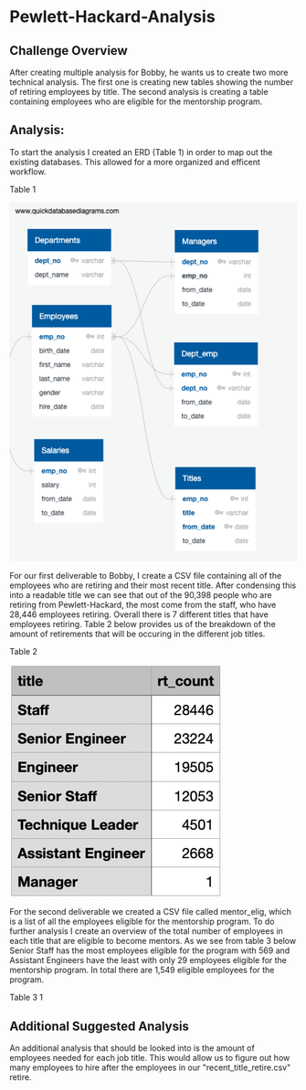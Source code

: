# Pewlett-Hackard-Analysis
## Challenge Overview
After creating multiple analysis for Bobby, he wants us to create two more technical analysis. The first one is creating new tables showing the number of retiring employees by title. The second analysis is creating a table containing employees who are eligible for the mentorship program.

## Analysis:
To start the analysis I created an ERD (Table 1) in order to map out the existing databases. This allowed for a more organized and efficent workflow.

Table 1

![](EmployeeDB.png)

For our first deliverable to Bobby, I create a CSV file containing all of the employees who are retiring and their most recent title. After condensing this into a readable title we can see that out of the 90,398 people who are retiring from Pewlett-Hackard, the most come from the staff, who have 28,446 employees retiring. Overall there is 7 different titles that have employees retiring. Table 2 below provides us of the breakdown of the amount of retirements that will be occuring in the different job titles. 

Table 2

![](Data/title_count.png)

For the second deliverable we created a CSV file called mentor_elig, which is a list of all the employees eligible for the mentorship program. To do further analysis I create an overview of the total number of employees in each title that are eligible to become mentors. As we see from table 3 below Senior Staff has the most employees eligible for the program with 569 and Assistant Engineers have the least with only 29 employees eligible for the mentorship program. In total there are 1,549 eligible employees for the program. 

Table 3
1[](Data/Mentor_count.png)
## Additional Suggested Analysis
An additional analysis that should be looked into is the amount of employees needed for each job title. This would allow us to figure out how many employees to hire after the employees in our "recent_title_retire.csv" retire. 

